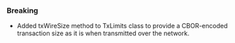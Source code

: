 <!--
A new scriv changelog fragment.

Uncomment the section that is right (remove the HTML comment wrapper).
-->

<!--
### Patch

- A bullet item for the Patch category.

-->
<!--
### Non-Breaking

- A bullet item for the Non-Breaking category.

-->
### Breaking

- Added txWireSize method to TxLimits class to provide
  a CBOR-encoded transaction size as it is when transmitted
  over the network.
